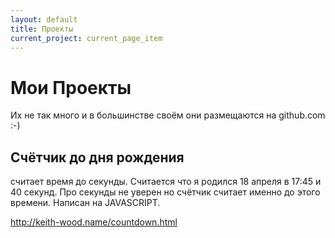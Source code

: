 ```yaml
---
layout: default
title: Проекты
current_project: current_page_item
---
```

<div id="content" class="pad">
  <h1 class="pagetitle">Мои Проекты</h1>
  <div class="entry page clear">
    <p>Их не так много и в большинстве своём они размещаются на github.com :-)</p>
	<h2> Счётчик до дня рождения</h2>
	<p> считает время до секунды. Считается что я родился 18 апреля в 17:45 и 40 секунд. Про секунды не уверен но счётчик считает именно до этого времени. Написан на JAVASCRIPT. </p>
<p style="color:red"><script LANGUAGE="JAVASCRIPT">   
ccDayNow = new Date();   
ccDayThen = new Date("Apr 18 2011 17:45:40 GMT+0400")   
msPerDay = 24 * 60 * 60 * 1000 ;   
timeLeft = (ccDayThen.getTime() - ccDayNow.getTime());   
cc_daysLeft = timeLeft / msPerDay;   
daysLeft = Math.floor(cc_daysLeft);   
cc_hrsLeft = (cc_daysLeft - daysLeft)*24;   
hrsLeft = Math.floor(cc_hrsLeft);   
minsLeft = Math.floor((cc_hrsLeft - hrsLeft)*60);   
document.write( "Через "+daysLeft+" дн, "+hrsLeft+" часов "+minsLeft+" минуту - Случится 27 лет как я хожу по этой знмле.");   
</script></p>
<p>
<a href="http://keith-wood.name/countdown.html">http://keith-wood.name/countdown.html</a>
</p>
</div>
</div>
